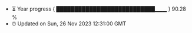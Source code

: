- ⏳ Year progress { ███████████████████████████▁▁▁ } 90.28 %
- ⏰ Updated on Sun, 26 Nov 2023 12:31:00 GMT

